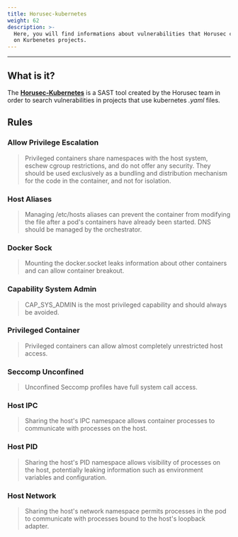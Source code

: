 ```yaml
---
title: Horusec-kubernetes
weight: 62
description: >-
  Here, you will find informations about vulnerabilities that Horusec can find
  on Kurbenetes projects.
---
```


---

## What is it?

The  [**Horusec-Kubernetes**](https://github.com/ZupIT/horusec/tree/master/horusec-kubernetes) is a SAST tool created by the Horusec team in order to search vulnerabilities in projects that use kubernetes _.yaml_ files.

## Rules

### Allow Privilege Escalation

> Privileged containers share namespaces with the host system, eschew cgroup restrictions, and do not offer any security. They should be used exclusively as a bundling and distribution mechanism for the code in the container, and not for isolation.

### Host Aliases

> Managing /etc/hosts aliases can prevent the container from modifying the file after a pod's containers have already been started. DNS should be managed by the orchestrator.

### Docker Sock

> Mounting the docker.socket leaks information about other containers and can allow container breakout.

### Capability System Admin

> CAP\_SYS\_ADMIN is the most privileged capability and should always be avoided.

### Privileged Container

> Privileged containers can allow almost completely unrestricted host access.

### Seccomp Unconfined

> Unconfined Seccomp profiles have full system call access.

### Host IPC

> Sharing the host's IPC namespace allows container processes to communicate with processes on the host.

### Host PID

> Sharing the host's PID namespace allows visibility of processes on the host, potentially leaking information such as environment variables and configuration.

### Host Network

> Sharing the host's network namespace permits processes in the pod to communicate with processes bound to the host's loopback adapter.
